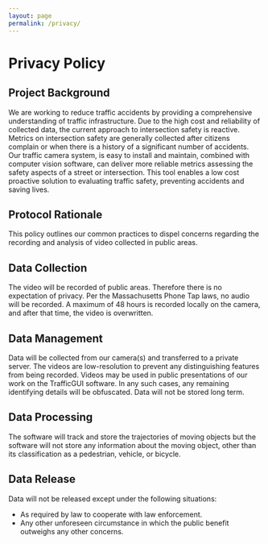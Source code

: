 ```yaml
---
layout: page
permalink: /privacy/
---
```


# Privacy Policy

## Project Background

We are working to reduce traffic accidents by providing a comprehensive understanding of traffic infrastructure. Due to the high cost and reliability of collected data, the current approach to intersection safety is reactive. Metrics on intersection safety are generally collected after citizens complain or when there is a history of a significant number of accidents. Our traffic camera system, is easy to install and maintain, combined with computer vision software, can deliver more reliable metrics assessing the safety aspects of a street or intersection. This tool enables a low cost proactive solution to evaluating traffic safety, preventing accidents and saving lives.

## Protocol Rationale

This policy outlines our common practices to dispel concerns regarding the recording and analysis of video collected in public areas.

## Data Collection

The video will be recorded of public areas. Therefore there is no expectation of privacy. Per the Massachusetts Phone Tap laws, no audio will be recorded. A maximum of 48 hours is recorded locally on the camera, and after that time, the video is overwritten.

## Data Management

Data will be collected from our camera(s) and transferred to a private server. The videos are low-resolution to prevent any distinguishing features from being recorded. Videos may be used in public presentations of our work on the TrafficGUI software.  In any such cases, any remaining identifying details will be obfuscated. Data will not be stored long term.
## Data Processing

The software will track and store the trajectories of moving objects but the software will not store any information about the moving object, other than its classification as a pedestrian, vehicle, or bicycle.

## Data Release

Data will not be released except under the following situations:

- As required by law to cooperate with law enforcement.
- Any other unforeseen circumstance in which the public benefit outweighs any other concerns.
